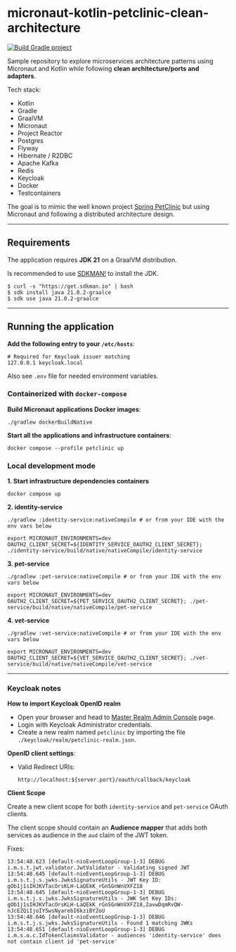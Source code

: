 # micronaut-kotlin-petclinic-clean-architecture

[![Build Gradle project](https://github.com/ArnauAregall/micronaut-kotlin-petclinic-clean-architecture/actions/workflows/build-gradle-project.yml/badge.svg)](https://github.com/ArnauAregall/micronaut-kotlin-petclinic-clean-architecture/actions/workflows/build-gradle-project.yml)

Sample repository to explore microservices architecture patterns using Micronaut and Kotlin while following **clean architecture/ports and adapters**.

Tech stack:

- Kotlin
- Gradle
- GraalVM
- Micronaut
- Project Reactor
- Postgres
- Flyway
- Hibernate / R2DBC
- Apache Kafka
- Redis
- Keycloak
- Docker
- Testcontainers

The goal is to mimic the well known project [Spring PetClinic](https://spring-petclinic.github.io/) but using Micronaut and following a distributed architecture design.

----
## Requirements

The application requires **JDK 21** on a GraalVM distribution.

Is recommended to use [SDKMAN!](https://sdkman.io/) to install the JDK. 

````shell
$ curl -s "https://get.sdkman.io" | bash
$ sdk install java 21.0.2-graalce
$ sdk use java 21.0.2-graalce
````
----

## Running the application

**Add the following entry to your `/etc/hosts`**:

```
# Required for Keycloak issuer matching 
127.0.0.1 keycloak.local
```

Also see `.env` file for needed environment variables.

### Containerized with `docker-compose`

**Build Micronaut applications Docker images**:

```
./gradlew dockerBuildNative
```

**Start all the applications and infrastructure containers**:

```
docker compose --profile petclinic up
```

### Local development mode

**1. Start infrastructure dependencies containers**

```shell
docker compose up
```

**2. identity-service**

```shell
./gradlew :identity-service:nativeCompile # or from your IDE with the env vars below

export MICRONAUT_ENVIRONMENTS=dev OAUTH2_CLIENT_SECRET=${IDENTITY_SERVICE_OAUTH2_CLIENT_SECRET}; ./identity-service/build/native/nativeCompile/identity-service
```

**3. pet-service**

```shell
./gradlew :pet-service:nativeCompile # or from your IDE with the env vars below

export MICRONAUT_ENVIRONMENTS=dev OAUTH2_CLIENT_SECRET=${PET_SERVICE_OAUTH2_CLIENT_SECRET}; ./pet-service/build/native/nativeCompile/pet-service
```

**4. vet-service**

```shell
./gradlew :vet-service:nativeCompile # or from your IDE with the env vars below

export MICRONAUT_ENVIRONMENTS=dev OAUTH2_CLIENT_SECRET=${VET_SERVICE_OAUTH2_CLIENT_SECRET}; ./vet-service/build/native/nativeCompile/vet-service
```

----

### Keycloak notes

**How to import Keycloak OpenID realm**

- Open your browser and head to [Master Realm Admin Console](http://keycloak.local:8082/admin/master/console/) page.
- Login with Keycloak Administrator credentials.
- Create a new realm named `petclinic` by importing the file `./keycloak/realm/petclinic-realm.json`.

**OpenID client settings**:

- Valid Redirect URIs:

    ````
    http://localhost:${server.port}/oauth/callback/keycloak 
    ````

**Client Scope**

Create a new client scope for both `identity-service` and `pet-service` OAuth clients.

The client scope should contain an **Audience mapper** that adds both services as audience in the `aud` claim of the JWT token.

Fixes:

```
13:54:48.623 [default-nioEventLoopGroup-1-3] DEBUG i.m.s.t.jwt.validator.JwtValidator - Validating signed JWT
13:54:48.645 [default-nioEventLoopGroup-1-3] DEBUG i.m.s.t.j.s.jwks.JwksSignatureUtils - JWT Key ID: gOb1j1sIHJKVTacOrsKLH-LaQEkK_rGnSGnWnVXFZ18
13:54:48.645 [default-nioEventLoopGroup-1-3] DEBUG i.m.s.t.j.s.jwks.JwksSignatureUtils - JWK Set Key IDs: gOb1j1sIHJKVTacOrsKLH-LaQEkK_rGnSGnWnVXFZ18,2avwDqmRvQW-nJcEZQiIjoIY5wsNyarebI6kziBY2oU
13:54:48.646 [default-nioEventLoopGroup-1-3] DEBUG i.m.s.t.j.s.jwks.JwksSignatureUtils - Found 1 matching JWKs
13:54:48.651 [default-nioEventLoopGroup-1-3] DEBUG i.m.s.o.c.IdTokenClaimsValidator - audiences 'identity-service' does not contain client id 'pet-service'
```
